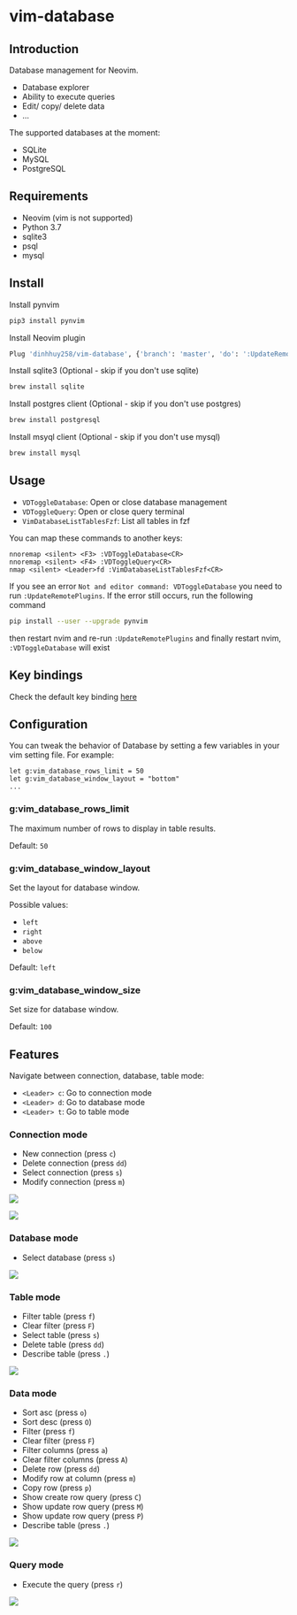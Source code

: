 # vim-database

## Introduction

Database management for Neovim. 

- Database explorer
- Ability to execute queries
- Edit/ copy/ delete data
- ...

The supported databases at the moment:

- SQLite
- MySQL
- PostgreSQL

## Requirements

- Neovim (vim is not supported)
- Python 3.7
- sqlite3
- psql
- mysql

## Install

Install pynvim

```sh
pip3 install pynvim
```

Install Neovim plugin

```sh
Plug 'dinhhuy258/vim-database', {'branch': 'master', 'do': ':UpdateRemotePlugins'}
```

Install sqlite3 (Optional - skip if you don't use sqlite)

```sh
brew install sqlite
```

Install postgres client (Optional - skip if you don't use postgres)

```sh
brew install postgresql
```

Install msyql client (Optional - skip if you don't use mysql)

```sh
brew install mysql
```

## Usage

- `VDToggleDatabase`: Open or close database management
- `VDToggleQuery`: Open or close query terminal
- `VimDatabaseListTablesFzf`: List all tables in fzf

You can map these commands to another keys:

```VimL
nnoremap <silent> <F3> :VDToggleDatabase<CR>
nnoremap <silent> <F4> :VDToggleQuery<CR>
nmap <silent> <Leader>fd :VimDatabaseListTablesFzf<CR>
```

If you see an error `Not and editor command: VDToggleDatabase` you need to run `:UpdateRemotePlugins`. If the error still occurs, run the following command

```sh
pip install --user --upgrade pynvim
```

then restart nvim and re-run `:UpdateRemotePlugins` and finally restart nvim, `:VDToggleDatabase` will exist

## Key bindings

Check the default key binding [here](https://github.com/dinhhuy258/vim-database/blob/master/rplugin/python3/database/configs/config.py)

## Configuration

You can tweak the behavior of Database by setting a few variables in your vim setting file. For example:

```VimL
let g:vim_database_rows_limit = 50
let g:vim_database_window_layout = "bottom"
...
```

### g:vim_database_rows_limit

The maximum number of rows to display in table results.

Default: `50`

### g:vim_database_window_layout

Set the layout for database window.

Possible values:
- `left`
- `right`
- `above`
- `below`

Default: `left`

### g:vim_database_window_size

Set size for database window.

Default: `100`


## Features

Navigate between connection, database, table mode:

- `<Leader> c`: Go to connection mode
- `<Leader> d`: Go to database mode
- `<Leader> t`: Go to table mode

### Connection mode

- New connection (press `c`)
- Delete connection (press `dd`)
- Select connection (press `s`)
- Modify connection (press `m`)

![](https://user-images.githubusercontent.com/17776979/126873230-3040adc1-a447-48c8-8d08-ee48c1b7f6c7.gif)

![](https://user-images.githubusercontent.com/17776979/126873229-b11b7b64-21d8-4d6b-baa0-0715fea4df6e.gif)

### Database mode

- Select database (press `s`)

![](https://user-images.githubusercontent.com/17776979/126873228-c7557467-a8c2-48bf-854e-a1b4f7bc6900.gif)

### Table mode

- Filter table (press `f`)
- Clear filter (press `F`)
- Select table (press `s`)
- Delete table (press `dd`)
- Describe table (press `.`)

![](https://user-images.githubusercontent.com/17776979/126873227-156b4675-a757-438a-be9d-445bf2e76933.gif)

### Data mode

- Sort asc (press `o`)
- Sort desc (press `O`)
- Filter (press `f`)
- Clear filter (press `F`)
- Filter columns (press `a`)
- Clear filter columns (press `A`)
- Delete row (press `dd`)
- Modify row at column (press `m`)
- Copy row (press `p`)
- Show create row query (press `C`)
- Show update row query (press `M`)
- Show update row query (press `P`)
- Describe table (press `.`)

![](https://user-images.githubusercontent.com/17776979/126873221-ecc5081e-ecf2-4ca5-be0f-2b9c1658495a.gif)

### Query mode

- Execute the query (press `r`)

![](https://user-images.githubusercontent.com/17776979/126873722-d9445e96-555b-4c5a-8eab-0f3495994c73.gif)
